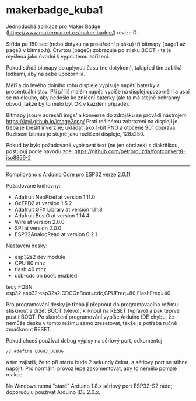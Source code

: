# makerbadge_kuba1
Jednoduchá aplikace pro Maker Badge (https://www.makermarket.cz/maker-badge/) revize D.

Střídá po 180 sec (nebo dotyku na prostřední plošku) tři bitmapy (page1 až page3 v bitmap.h). 
Čtvrtou (page0) zobrazuje po stisku BOOT - ta je myšlená jako úvodní k vypnutému zařízení. 

Pokud střídá bitmapy po uplynutí času (ne dotykem), tak před tím zabliká ledkami, aby na sebe upozornila.

Měří a do levého dolního rohu displeje vypisuje napětí baterky a procentuální stav. 
Při příliš malém napětí vypíše na displej upozornění a uspí se na dlouho, aby nedošlo ke zničení baterky (ale ta má stejně ochranný obvod, takže by to mělo být OK v každém případě).

Bitmapy jsou v adresáři imgs/ a konverze do zdrojáku se provádí nástrojem https://javl.github.io/image2cpp/
Proti reálnému zobrazení na displeji je třeba je kreslit inverzně; ukládat jako 1-bit PNG a otočené 90° doprava.
Rozlišení bitmap je stejné jako rozlišení displeje, 128x250.

Pokud by bylo požadované vypisovat text (ne jen obrázek) s diakritikou, postupuj podle návodu zde: https://github.com/petrbrouzda/fontconvert8-iso8859-2

---

Kompilováno s Arduino Core pro ESP32 verze 2.0.11

Požadované knihovny:
* Adafruit NeoPixel at version 1.11.0
* GxEPD2 at version 1.5.2 
* Adafruit GFX Library at version 1.11.8
* Adafruit BusIO at version 1.14.4
* Wire at version 2.0.0 
* SPI at version 2.0.0 
* ESP32AnalogRead at version 0.2.1

Nastavení desky: 
* esp32s2 dev module
* CPU 80 mhz
* flash 40 mhz
* usb-cdc on boot: enabled

tedy FQBN: esp32:esp32:esp32s2:CDCOnBoot=cdc,CPUFreq=80,FlashFreq=40

Pro programování desky je třeba jí přepnout do programovacího režimu: stisknout a držet BOOT (vlevo), kliknout na RESET (vpravo) a pak teprve pustit BOOT. 
Po skončení programování vypíše Arduino IDE chybu, že nemůže desku v tomto režimu samo zresetovat, takže je potřeba ručně zmáčknout RESET.

Pokud chceš používat debug výpisy na sériový port, odkomentuj

`// #define LOGUJ_DEBUG`

a tím zajistíš, že to při startu bude 2 sekundy čekat, a sériový port se stihne napojit. Pro normální provoz lépe zakomentovat, aby to nemělo pomalé reakce.

Na Windows nemá "staré" Arduino 1.8.x sériový port ESP32-S2 rádo; doporučuju používat Arduino IDE 2.0.x.

